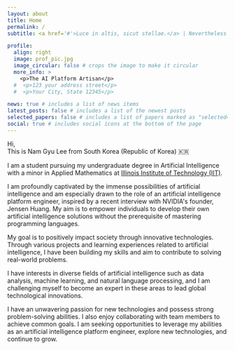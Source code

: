 ```yaml
---
layout: about
title: Home
permalink: /
subtitle: <a href='#'>Luce in altis, sicut stellae.</a> | Nevertheless

profile:
  align: right
  image: prof_pic.jpg
  image_circular: false # crops the image to make it circular
  more_info: >
    <p>The AI Platform Artisan</p>
  #  <p>123 your address street</p>
  #  <p>Your City, State 12345</p>

news: true # includes a list of news items
latest_posts: false # includes a list of the newest posts
selected_papers: false # includes a list of papers marked as "selected={true}"
social: true # includes social icons at the bottom of the page
---
```


Hi,  
This is Nam Gyu Lee from South Korea (Republic of Korea) :kr:

I am a student pursuing my undergraduate degree in Artificial Intelligence with a minor in Applied Mathematics at [Illinois Institute of Technology (IIT)](https://www.iit.edu/).

I am profoundly captivated by the immense possibilities of artificial intelligence and am especially drawn to the role of an artificial intelligence platform engineer, inspired by a recent interview with NVIDIA's founder, Jensen Huang. My aim is to empower individuals to develop their own artificial intelligence solutions without the prerequisite of mastering programming languages.

My goal is to positively impact society through innovative technologies. Through various projects and learning experiences related to artificial intelligence, I have been building my skills and aim to contribute to solving real-world problems.

I have interests in diverse fields of artificial intelligence such as data analysis, machine learning, and natural language processing, and I am challenging myself to become an expert in these areas to lead global technological innovations.

I have an unwavering passion for new technologies and possess strong problem-solving abilities. I also enjoy collaborating with team members to achieve common goals. I am seeking opportunities to leverage my abilities as an artificial intelligence platform engineer, explore new technologies, and continue to grow.
